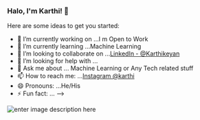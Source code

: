 ### Halo, I'm Karthi! 👋


Here are some ideas to get you started:

- 🔭 I’m currently working on ...I m Open to Work
- 🌱 I’m currently learning ...Machine Learning
- 👯 I’m looking to collaborate on ...[LinkedIn - @Karthikeyan](https://www.linkedin.com/in/karthikeyan-r-60324b194/) 
- 🤔 I’m looking for help with ...
- 💬 Ask me about ... Machine Learning or Any Tech related stuff
- 📫 How to reach me: ...[Instagram @karthi](https://www.instagram.com/karthiavenger)
- 😄 Pronouns: ...He/His
- ⚡ Fun fact: ...
-->

![enter image description here](https://github-readme-stats.vercel.app/api?username=karthiavenger45&&show_icons=true&title_color=ffffff&icon_color=bb2acf&text_color=daf7dc&bg_color=151515)
